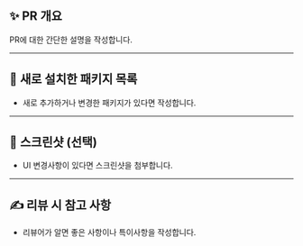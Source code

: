 ## ✨ PR 개요

PR에 대한 간단한 설명을 작성합니다.

---

## 📜 새로 설치한 패키지 목록

- 새로 추가하거나 변경한 패키지가 있다면 작성합니다.

---

## 📸 스크린샷 (선택)

- UI 변경사항이 있다면 스크린샷을 첨부합니다.

---

## ✍️ 리뷰 시 참고 사항

- 리뷰어가 알면 좋은 사항이나 특이사항을 작성합니다.
